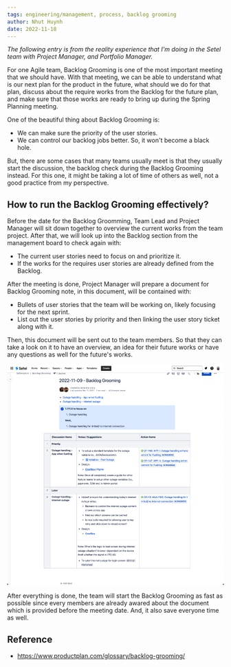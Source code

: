 ```yaml
---
tags: engineering/management, process, backlog grooming
author: Nhut Huynh
date: 2022-11-18
---
```


*The following entry is from the reality experience that I'm doing in the Setel team with Project Manager, and Portfolio Manager.*

For one Agile team, Backlog Grooming is one of the most important meeting that we should have. With that meeting, we can be able to understand what is our next plan for the product in the future, what should we do for that plan, discuss about the require works from the Backlog for the future plan, and make sure that those works are ready to bring up during the Spring Planning meeting.

One of the beautiful thing about Backlog Grooming is:
- We can make sure the priority of the user stories.
- We can control our backlog jobs better. So, it won't become a black hole.

But, there are some cases that many teams usually meet is that they usually start the discussion, the backlog check during the Backlog Grooming instead. For this one, it might be taking a lot of time of others as well, not a good practice from my perspective.

## How to run the Backlog Grooming effectively?
Before the date for the Backlog Groomming, Team Lead and Project Manager will sit down together to overview the current works from the team project. After that, we will look up into the Backlog section from the management board to check again with:
- The current user stories need to focus on and prioritize it.
- If the works for the requires user stories are already defined from the Backlog.

After the meeting is done, Project Manager will prepare a document for Backlog Grooming note, in this document, will be contained with:
- Bullets of user stories that the team will be working on, likely focusing for the next sprint.
- List out the user stories by priority and then linking the user story ticket along with it.

Then, this document will be sent out to the team members. So that they can take a look on it to have an overview, an idea for their future works or have any questions as well for the future's works.

![Backlog-Grooming-Note-Sample](_assets/backlog_grooming_note_sample.png)

After everything is done, the team will start the Backlog Grooming as fast as possible since every members are already awared about the document which is provided before the meeting date. And, it also save everyone time as well.

## Reference
- https://www.productplan.com/glossary/backlog-grooming/